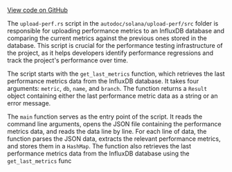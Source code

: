 [View code on GitHub](https://github.com/solana-labs/solana/tree/master/na/upload-perf/src)

The `upload-perf.rs` script in the `autodoc/solana/upload-perf/src` folder is responsible for uploading performance metrics to an InfluxDB database and comparing the current metrics against the previous ones stored in the database. This script is crucial for the performance testing infrastructure of the project, as it helps developers identify performance regressions and track the project's performance over time.

The script starts with the `get_last_metrics` function, which retrieves the last performance metrics data from the InfluxDB database. It takes four arguments: `metric`, `db`, `name`, and `branch`. The function returns a `Result` object containing either the last performance metric data as a string or an error message.

The `main` function serves as the entry point of the script. It reads the command line arguments, opens the JSON file containing the performance metrics data, and reads the data line by line. For each line of data, the function parses the JSON data, extracts the relevant performance metrics, and stores them in a `HashMap`. The function also retrieves the last performance metrics data from the InfluxDB database using the `get_last_metrics` func